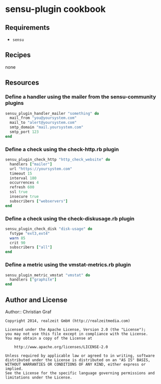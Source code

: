 # sensu-plugin cookbook

## Requirements

* `sensu`

## Recipes

none

## Resources

### Define a handler using the mailer from the sensu-community plugins

```ruby
sensu_plugin_handler_mailer "something" do
  mail_from "you@yoursystem.com"
  mail_to "alert@yoursystem.com"
  smtp_domain "mail.yoursystem.com"
  smtp_port 123
end
```

### Define a check using the check-http.rb plugin

```ruby
sensu_plugin_check_http "http_check_website" do
  handlers ["mailer"]
  url "https://yoursystem.com"
  timeout 15
  interval 180
  occurrences 4
  refresh 600
  ssl true
  insecure true
  subscribers ["webservers"]
end
```

### Define a check using the check-diskusage.rb plugin

```ruby
sensu_plugin_check_disk "disk-usage" do
  fstype "ext3,ext4"
  warn 85
  crit 90
  subscribers ["all"]
end
```

### Define a metric using the vmstat-metrics.rb plugin

```ruby
sensu_plugin_metric_vmstat "vmstat" do
  handlers ["graphite"]
end
```

## Author and License

Author:: Christian Graf

```text
Copyright 2014, realzeit GmbH (http://realzeitmedia.com)

Licensed under the Apache License, Version 2.0 (the "License");
you may not use this file except in compliance with the License.
You may obtain a copy of the License at

    http://www.apache.org/licenses/LICENSE-2.0

Unless required by applicable law or agreed to in writing, software
distributed under the License is distributed on an "AS IS" BASIS,
WITHOUT WARRANTIES OR CONDITIONS OF ANY KIND, either express or implied.
See the License for the specific language governing permissions and
limitations under the License.
```
